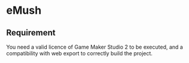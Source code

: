 # eMush

## Requirement

You need a valid licence of Game Maker Studio 2 to be executed, and a compatibility with web export to correctly build the project.
